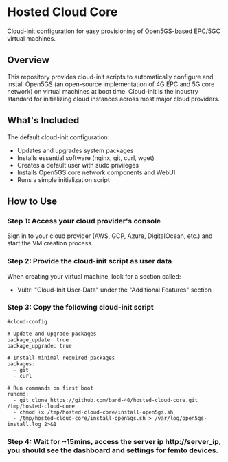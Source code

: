 # Hosted Cloud Core

Cloud-init configuration for easy provisioning of Open5GS-based EPC/5GC virtual machines.

## Overview

This repository provides cloud-init scripts to automatically configure and install Open5GS (an open-source implementation of 4G EPC and 5G core network) on virtual machines at boot time. Cloud-init is the industry standard for initializing cloud instances across most major cloud providers.

## What's Included

The default cloud-init configuration:
- Updates and upgrades system packages
- Installs essential software (nginx, git, curl, wget)
- Creates a default user with sudo privileges
- Installs Open5GS core network components and WebUI
- Runs a simple initialization script

## How to Use

### Step 1: Access your cloud provider's console

Sign in to your cloud provider (AWS, GCP, Azure, DigitalOcean, etc.) and start the VM creation process.

### Step 2: Provide the cloud-init script as user data

When creating your virtual machine, look for a section called:
- Vultr: "Cloud-Init User-Data" under the "Additional Features" section
<!-- - DigitalOcean: "User data" under "Add initialization script" -->

### Step 3: Copy the following cloud-init script

```
#cloud-config

# Update and upgrade packages
package_update: true
package_upgrade: true

# Install minimal required packages
packages:
  - git
  - curl

# Run commands on first boot
runcmd:
  - git clone https://github.com/band-40/hosted-cloud-core.git /tmp/hosted-cloud-core
  - chmod +x /tmp/hosted-cloud-core/install-open5gs.sh
  - /tmp/hosted-cloud-core/install-open5gs.sh > /var/log/open5gs-install.log 2>&1 
```


### Step 4: Wait for ~15mins, access the server ip http://server_ip, you should see the dashboard and settings for femto devices.

